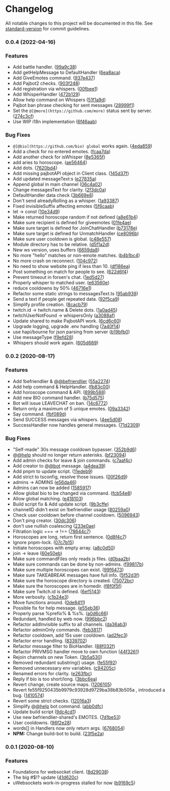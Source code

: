 # Changelog

All notable changes to this project will be documented in this file. See [standard-version](https://github.com/conventional-changelog/standard-version) for commit guidelines.

### 0.0.4 (2022-04-16)


### Features

* Add battle handler. ([99a9c38](https://github.com/KararTY/BeFriendlier-Bot/commit/99a9c3802bbbf702a6e8d8bd51938f6122482e20))
* Add getHelpMessage to DefaultHandler ([6ea8aca](https://github.com/KararTY/BeFriendlier-Bot/commit/6ea8aca85ac3e05cacf7a3d04c285de80cb634b4))
* Add GiveEmotes command. ([937e437](https://github.com/KararTY/BeFriendlier-Bot/commit/937e4376f8efd68c3ce196c84546d632a9d01fe2))
* Add Pajbot2 checks. ([903f248](https://github.com/KararTY/BeFriendlier-Bot/commit/903f248d3d9bf2b82c0c3bc0d6c61e61788d38f4))
* Add registration via whispers. ([00fbee1](https://github.com/KararTY/BeFriendlier-Bot/commit/00fbee180b319ce39e5a827a5e1e034c95b12c58))
* Add WhisperHandler ([472b129](https://github.com/KararTY/BeFriendlier-Bot/commit/472b129b70bd2b1c026e58d48129ae21a66196d5))
* Allow help command on Whispers ([51f1a9d](https://github.com/KararTY/BeFriendlier-Bot/commit/51f1a9dbb967707935ea18588bf0df3331bdd3a8))
* Pajbot ban phrase checking for sent messages ([28999f1](https://github.com/KararTY/BeFriendlier-Bot/commit/28999f1a7ca73bb9327952623ca3825022bd2db0))
* Set the `@[@more](https://github.com/more)` status sent by server. ([274c3cf](https://github.com/KararTY/BeFriendlier-Bot/commit/274c3cf26f9bf1962db8d7399195320a2f29a214))
* Use WIP i18n implementation ([6f46aab](https://github.com/KararTY/BeFriendlier-Bot/commit/6f46aab2acb59e6bd0a255dbc95aa61375c899c1))


### Bug Fixes

* `@[@bio](https://github.com/bio) global` works again. ([4eda859](https://github.com/KararTY/BeFriendlier-Bot/commit/4eda859a60390ee287ad411d2135f54457ba6837))
* Add a check for no entered emotes. ([fcaa7da](https://github.com/KararTY/BeFriendlier-Bot/commit/fcaa7daddae24791230f871b0e078cba958aa846))
* Add another check for isWhisper ([8e5365f](https://github.com/KararTY/BeFriendlier-Bot/commit/8e5365f280d8f65da6f088125bdc6ab72a9b4dbc))
* add aries to horoscope. ([ae56464](https://github.com/KararTY/BeFriendlier-Bot/commit/ae564645567cff24803b2b87616d906817dbc748))
* Add dots. ([7620bd4](https://github.com/KararTY/BeFriendlier-Bot/commit/7620bd410b937f209f222e2c8e3b151a945cf7c8))
* Add missing pajbotAPI object in Client class. ([145d37f](https://github.com/KararTY/BeFriendlier-Bot/commit/145d37f5a0f9ce48f0811af058627887519919d9))
* Add updated messageText:s ([e27835a](https://github.com/KararTY/BeFriendlier-Bot/commit/e27835a6716b4e0ba0fb76d1f2903ed30083e22e))
* Append global in main channel ([06c4a02](https://github.com/KararTY/BeFriendlier-Bot/commit/06c4a02b886eed7f928f6fe4a252f58671d87f1a))
* Change messagesText for clarity. ([2f3dc0a](https://github.com/KararTY/BeFriendlier-Bot/commit/2f3dc0aa8bcb4280a0d2833dccfb292e2503badf))
* DefaultHandler data check ([3b669e8](https://github.com/KararTY/BeFriendlier-Bot/commit/3b669e8c145ee8ea1271888127642512f3fe7c65))
* Don't send alreadyRolling as a whisper. ([1a93387](https://github.com/KararTY/BeFriendlier-Bot/commit/1a93387bec56a7059f8b404cafc9026a84e3b3e5))
* Fixed invisibleSuffix affecting emotes ([5f6caab](https://github.com/KararTY/BeFriendlier-Bot/commit/5f6caab521a4070feeda037df444d43cb929297d))
* let -> const ([10e34d9](https://github.com/KararTY/BeFriendlier-Bot/commit/10e34d9cc96fcb144314d4be8f84e36c66691bf8))
* Make returned horoscope random if not defined ([a8e61b4](https://github.com/KararTY/BeFriendlier-Bot/commit/a8e61b48ac23fe24da6e7a33ddde1c998b09ae40))
* Make sure recipient is defined for giveemotes ([01fe4ae](https://github.com/KararTY/BeFriendlier-Bot/commit/01fe4aed3dd5b57d6d5093bb9dcd6dff95140ea0))
* Make sure target is defined for JoinChatHandler ([b73178e](https://github.com/KararTY/BeFriendlier-Bot/commit/b73178ee42774affb32225f64fd83f6a386c6d07))
* Make sure target is defined for UnmatchHandler ([ce8096b](https://github.com/KararTY/BeFriendlier-Bot/commit/ce8096b27c9b6771539bd52cfa1f1f367cd9fdd9))
* Make sure user cooldown is global. ([c48e557](https://github.com/KararTY/BeFriendlier-Bot/commit/c48e557decdf9a05ee1f1a6f2847c76fa909a8e2))
* Module directory has to be relative. ([d5f1a2d](https://github.com/KararTY/BeFriendlier-Bot/commit/d5f1a2d1eb06020e579707939928721179dadc81))
* New ws version, uses buffers ([6659da8](https://github.com/KararTY/BeFriendlier-Bot/commit/6659da8150691f1bd516e4a54932cf34b21b031d))
* No more "hello" matches or non-emote matches. ([b4b1bc4](https://github.com/KararTY/BeFriendlier-Bot/commit/b4b1bc4cacd7f9fdb6a814d4d291459fc9e73fe0))
* No more crash on reconnect. ([104c972](https://github.com/KararTY/BeFriendlier-Bot/commit/104c97268a5a75a4f18b87d0819e3390cd93f3d5))
* No need to show website ping if less than 10. ([df186ea](https://github.com/KararTY/BeFriendlier-Bot/commit/df186eaedcc82ca30128ec920d46f86e04943166))
* Post something on match for people to see. ([622d6f4](https://github.com/KararTY/BeFriendlier-Bot/commit/622d6f49d69356f7d373f6aacf5c11f3e74040ed))
* Prevent timeout in forsen's chat. ([1ed5d27](https://github.com/KararTY/BeFriendlier-Bot/commit/1ed5d27aadb00113ca65c97da4bf20c7be6700e7))
* Properly whisper to matched user. ([e63560e](https://github.com/KararTY/BeFriendlier-Bot/commit/e63560e8e409833165fb34f0310a545f8ecb91d2))
* reduce cooldowns by 50% ([46716e1](https://github.com/KararTY/BeFriendlier-Bot/commit/46716e177d01cf0f89f47c687f306b2cd55ea1e7))
* Refactor some static strings to messagesText.ts ([95ab939](https://github.com/KararTY/BeFriendlier-Bot/commit/95ab939432187b1848cb00be916f3d9e78cecfc5))
* Send a text if people get repeated data. ([92f5ca9](https://github.com/KararTY/BeFriendlier-Bot/commit/92f5ca9eda361b8c30f6fa265e297df2c7144be7))
* Simplify profile creation. ([8cacb79](https://github.com/KararTY/BeFriendlier-Bot/commit/8cacb79be1c5c841213d92b6c2a19b9c45d124f1))
* twitch.id -> twitch.name & Delete dots. ([1a0ad45](https://github.com/KararTY/BeFriendlier-Bot/commit/1a0ad45aa64c2c7b3bb7b8fb794c26fab4aed0c2))
* twitchUserNotFound -> whispersOnly ([a3088af](https://github.com/KararTY/BeFriendlier-Bot/commit/a3088afee70624ced7efcc033870b6e98faef97c))
* Update shared to make PajbotAPI work. ([6cd6c60](https://github.com/KararTY/BeFriendlier-Bot/commit/6cd6c6031cdb2ef6cc04edbd8e4811d01d29827e))
* Upgrade logging, upgrade .env handling ([7a40f14](https://github.com/KararTY/BeFriendlier-Bot/commit/7a40f1425c1daf0d4720c74a0bbeea1315544715))
* use hapi/bourne for json parsing from server ([b19bfb0](https://github.com/KararTY/BeFriendlier-Bot/commit/b19bfb079592f7fa2abb0f2992212bae4970bcb7))
* Use messageType ([f9efd28](https://github.com/KararTY/BeFriendlier-Bot/commit/f9efd288f700fb645fe3effce479688765764ebc))
* Whispers should work again. ([605d689](https://github.com/KararTY/BeFriendlier-Bot/commit/605d689206379932b5f032cbac08004d2c6ac47b))

### 0.0.2 (2020-08-17)


### Features

* Add !befriendlier & @[@befriendlier](https://github.com/befriendlier) ([55a2274](https://github.com/KararTY/BeFriendlier-Bot/commit/55a227404a29cac500828161b1d42b4e1749f16a))
* Add help command & HelpHandler. ([fb83c00](https://github.com/KararTY/BeFriendlier-Bot/commit/fb83c002dc73c0b775a4b671558cae3a1abd16c8))
* Add horoscope command & API. ([899b588](https://github.com/KararTY/BeFriendlier-Bot/commit/899b5881de2e188207bda3370709ca2ae921b349))
* Add new BIO command handler. ([b75d575](https://github.com/KararTY/BeFriendlier-Bot/commit/b75d5750ed7d21e963e4be4f455ebb9194e69d55))
* Bot will issue LEAVECHAT on ban. ([14c6772](https://github.com/KararTY/BeFriendlier-Bot/commit/14c6772337d5fda3810cb37e6d6d57461239c539))
* Return only a maximum of 5 unique emotes. ([09a3342](https://github.com/KararTY/BeFriendlier-Bot/commit/09a3342ffed9eaabc1985c53f6100af07c405ae6))
* Say command. ([fbf089d](https://github.com/KararTY/BeFriendlier-Bot/commit/fbf089d42291de01deede6cf87157168181b9228))
* Send SUCCESS messages via whispers. ([4ee5d08](https://github.com/KararTY/BeFriendlier-Bot/commit/4ee5d080bf394bbec37025613fef94715e226b1f))
* SuccessHandler now handles general messages. ([71d2309](https://github.com/KararTY/BeFriendlier-Bot/commit/71d230968eb881d2577eb34c5b133d5363e17027))


### Bug Fixes

* "Self-made" 30s message cooldown bypasser. ([352b9d6](https://github.com/KararTY/BeFriendlier-Bot/commit/352b9d648979ee4f7f5d3ccbbd49f8bc7fd6c583))
* @[@help](https://github.com/help) should no longer return asterisks. ([bf23094](https://github.com/KararTY/BeFriendlier-Bot/commit/bf230944d844c61ea3a682cf60ed340a922f4a95))
* Add admin checks for leave & join commands. ([c7aaf4c](https://github.com/KararTY/BeFriendlier-Bot/commit/c7aaf4c4d991eea70540d4ad983d9035c7f3b60f))
* Add creator to @[@bot](https://github.com/bot) message. ([a4dea39](https://github.com/KararTY/BeFriendlier-Bot/commit/a4dea39d82e55831913c16eba734ee730b4cd045))
* Add pnpm to update script. ([11edeb9](https://github.com/KararTY/BeFriendlier-Bot/commit/11edeb984b38de812af0081de5e6632689f16b4f))
* Add strict to tsconfig, resolve those issues. ([00f26d9](https://github.com/KararTY/BeFriendlier-Bot/commit/00f26d9b3a9f26b9591ad570149a9be7883c389c))
* admins -> ADMINS ([e56da46](https://github.com/KararTY/BeFriendlier-Bot/commit/e56da460af0b1c49f0a38f5ff9440d3aec1d1e2a))
* Admins can now be added ([1585917](https://github.com/KararTY/BeFriendlier-Bot/commit/158591778215092528adf2bea215e51f8af63f89))
* Allow global bio to be changed via command. ([fcb54e8](https://github.com/KararTY/BeFriendlier-Bot/commit/fcb54e84bd91ce958438e3e7eb4586900466f5dd))
* Allow global matching. ([e418103](https://github.com/KararTY/BeFriendlier-Bot/commit/e4181039eb06368c48919013661c0f37b26b7182))
* Build script fix & Add update script. ([9b3cffe](https://github.com/KararTY/BeFriendlier-Bot/commit/9b3cffea2322a0f39ff5a45bc92571230cec5161))
* channelID didn't exist on !befriendlier usage ([80259a0](https://github.com/KararTY/BeFriendlier-Bot/commit/80259a0801947a3d83b88223c29906c75a23ab21))
* Check user cooldown before channel cooldown. ([5096943](https://github.com/KararTY/BeFriendlier-Bot/commit/50969439b60d9c0faf1f0a4a7a126c17aa125428))
* Don't ping creator. ([30dc306](https://github.com/KararTY/BeFriendlier-Bot/commit/30dc3062cc128c19b95aa8bd02fd19152ec0f8e6))
* don't use nullish coalescing ([233e0ae](https://github.com/KararTY/BeFriendlier-Bot/commit/233e0ae867b187c16df369595c7af2464f7b3a8b))
* Filtration logic === -> !== ([78644c7](https://github.com/KararTY/BeFriendlier-Bot/commit/78644c7d483d154fea235c10260a2334da558c93))
* Horoscopes are long, return first sentence. ([0d8f4c7](https://github.com/KararTY/BeFriendlier-Bot/commit/0d8f4c7ba06cf22865b0062cba6bac667d9eba77))
* Ignore pnpm-lock. ([07c7b15](https://github.com/KararTY/BeFriendlier-Bot/commit/07c7b1543f4835a35ecf4d779fe0e835b2ff675c))
* Initiate horoscopes with empty array. ([a8c0d50](https://github.com/KararTY/BeFriendlier-Bot/commit/a8c0d50ea2afc25de2036bc283030699836a345b))
* join -> leave ([60e50eb](https://github.com/KararTY/BeFriendlier-Bot/commit/60e50eb8b1ecca1017f52e48f27b10ae2268a911))
* Make sure commandFiles only reads js files. ([d0baa2b](https://github.com/KararTY/BeFriendlier-Bot/commit/d0baa2b32fd8ecee43aa93367d611aa4147f5bff))
* Make sure commands can be done by non-admins. ([f99817b](https://github.com/KararTY/BeFriendlier-Bot/commit/f99817b7a2ea3f6608ecee110882843400f3873b))
* Make sure multiple horoscopes can exist. ([99f6473](https://github.com/KararTY/BeFriendlier-Bot/commit/99f64730c428d5209f0b467b5429a27d90d1fdf1))
* Make sure TAKEABREAK messages have full info. ([5f52d3f](https://github.com/KararTY/BeFriendlier-Bot/commit/5f52d3fd18301254e5c73de8bc723da52291ae8a))
* Make sure the horoscope directory is created. ([75072bc](https://github.com/KararTY/BeFriendlier-Bot/commit/75072bca06ba034a14f532c06ba42e539a845ef3))
* Make sure the horoscopes are in homedir. ([f8f0f5f](https://github.com/KararTY/BeFriendlier-Bot/commit/f8f0f5fb74ebad18f444e90b4379a08354abaa47))
* Make sure Twitch.id is defined. ([6ef5143](https://github.com/KararTY/BeFriendlier-Bot/commit/6ef514354f508fc1076521add81e3a9234d16c7d))
* More verbosity. ([c1b24e3](https://github.com/KararTY/BeFriendlier-Bot/commit/c1b24e336a15f1e50405da177b3a01b19368199b))
* Move functions around. ([0de8411](https://github.com/KararTY/BeFriendlier-Bot/commit/0de8411a5498b72f4659aee028257a8a483edeeb))
* Possible fix for help message. ([e55eb36](https://github.com/KararTY/BeFriendlier-Bot/commit/e55eb36da42c7dad729aa953078ecdba55d6c6d5))
* Properly parse %prefix% & %s%. ([a0d6c66](https://github.com/KararTY/BeFriendlier-Bot/commit/a0d6c66cfb96ebf83468fec5e3da6d9b432a1316))
* Redundant, handled by web now. ([996bbc2](https://github.com/KararTY/BeFriendlier-Bot/commit/996bbc29853d8bb50a8f81c41cc4f4c2ab3e642a))
* Refactor addInvisible suffix to all channels. ([da36ab3](https://github.com/KararTY/BeFriendlier-Bot/commit/da36ab39d0ed59e4fd5710218d4d370cb780d47c))
* Refactor adminOnly commands. ([feb3817](https://github.com/KararTY/BeFriendlier-Bot/commit/feb3817d0e7bf9cbf7f27bc1b9caa2d3c9ed3b46))
* Refactor cooldown, add 15s user cooldown. ([ad2fec3](https://github.com/KararTY/BeFriendlier-Bot/commit/ad2fec3aecda334ba18237042635f3d24c1a05dc))
* Refactor error handling. ([8339702](https://github.com/KararTY/BeFriendlier-Bot/commit/8339702aae18b9c294cd0c44fe1dde4651c6d760))
* Refactor message filter to BioHandler. ([88f032f](https://github.com/KararTY/BeFriendlier-Bot/commit/88f032f66490bd9bf385421c376b6508a298bc03))
* Refactor PRIVMSG handler move to own function ([44f3261](https://github.com/KararTY/BeFriendlier-Bot/commit/44f32614608f3f74637ae2a5161ddb6f3b041b92))
* Rejoin channels on new Token. ([3b5a530](https://github.com/KararTY/BeFriendlier-Bot/commit/3b5a5305dd974229937e7e6e566fe323ffeb2e0d))
* Removed redundant substring() usage. ([fe55f92](https://github.com/KararTY/BeFriendlier-Bot/commit/fe55f9250435b9979c93928d9729ba38b83b505a))
* Removed unnecessary env variables. ([c94205c](https://github.com/KararTY/BeFriendlier-Bot/commit/c94205c48084df8b005f81ebb464f647a363b95c))
* Renamed errors for clarity. ([e263fbc](https://github.com/KararTY/BeFriendlier-Bot/commit/e263fbcc1f61dec65877984f0272116295c1cd5e))
* Reply if bio is too short/long. ([3bbc6ea](https://github.com/KararTY/BeFriendlier-Bot/commit/3bbc6ea6eb952837f6f2820d4ca43f14dfac6dd3))
* Revert change, create source maps. ([1206105](https://github.com/KararTY/BeFriendlier-Bot/commit/1206105e6016499cb55635fda22de408c555d87d))
* Revert fe55f9250435b9979c93928d9729ba38b83b505a , introduced a bug. ([1410574](https://github.com/KararTY/BeFriendlier-Bot/commit/1410574a8b1facbbc993fae3760748488ab7c1fa))
* Revert some strict checks. ([12016a3](https://github.com/KararTY/BeFriendlier-Bot/commit/12016a36d4db129096ea17d538bb0d544d0895aa))
* Simplify @[@help](https://github.com/help) bot command. ([abb0dfc](https://github.com/KararTY/BeFriendlier-Bot/commit/abb0dfc332c770c6fad8dbe26a87d8a0b75e41d5))
* Update build script ([9dc4cd1](https://github.com/KararTY/BeFriendlier-Bot/commit/9dc4cd155381fce4e038d5102f242015d80e27d6))
* Use new befriendlier-shared's EMOTES. ([7d1be53](https://github.com/KararTY/BeFriendlier-Bot/commit/7d1be532e8339b6d7a071234cdd91c9295361955))
* User cooldowns. ([96f2e28](https://github.com/KararTY/BeFriendlier-Bot/commit/96f2e28b338b67d8a11f2ea79bcc475beab170e6))
* words[] in Handlers now only return args. ([6768054](https://github.com/KararTY/BeFriendlier-Bot/commit/6768054c9799e46b7534eb74eb823b924de9ea01))
* **NPM:** Change build-bot to build. ([23f5e2a](https://github.com/KararTY/BeFriendlier-Bot/commit/23f5e2a9e3635f8ec30a7943c6ee6ef225a6b871))

### 0.0.1 (2020-08-10)


### Features

* Foundations for websocket client. ([8d29038](https://github.com/KararTY/BeFriendlier-Bot/commit/8d29038ea2592d374797b231354f0148758a7095))
* The big #$!? update ([41d620c](https://github.com/KararTY/BeFriendlier-Bot/commit/41d620ca924714b5d523243465bd4451ddb75c12))
* uWebsockets work-in-progress stalled for now ([b9169c5](https://github.com/KararTY/BeFriendlier-Bot/commit/b9169c5b6aa7a74c0aa5a1fe0d1e9b283111ac02))

